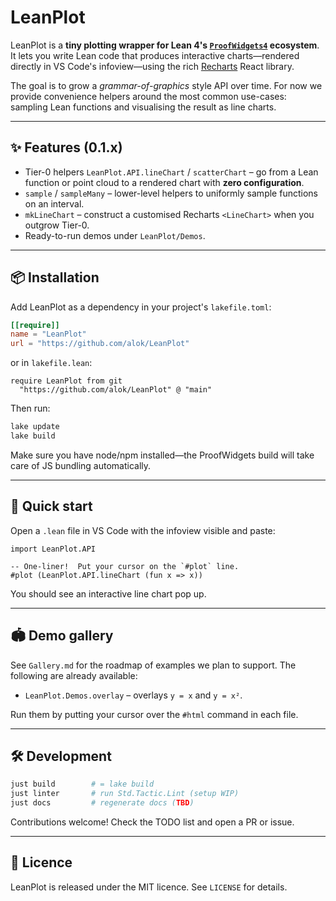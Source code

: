 # LeanPlot

LeanPlot is a **tiny plotting wrapper for Lean 4's [`ProofWidgets4`](https://github.com/leanprover-community/ProofWidgets4) ecosystem**.  It lets you write Lean code that produces interactive charts—rendered directly in VS Code's infoview—using the rich [Recharts](https://recharts.org) React library.

The goal is to grow a _grammar-of-graphics_ style API over time.  For now we provide convenience helpers around the most common use-cases: sampling Lean functions and visualising the result as line charts.

---

## ✨ Features (0.1.x)

* Tier-0 helpers `LeanPlot.API.lineChart` / `scatterChart` – go from a Lean function or point cloud to a rendered chart with **zero configuration**.
* `sample` / `sampleMany` – lower-level helpers to uniformly sample functions on an interval.
* `mkLineChart` – construct a customised Recharts `<LineChart>` when you outgrow Tier-0.
* Ready-to-run demos under `LeanPlot/Demos`.

---

## 📦 Installation

Add LeanPlot as a dependency in your project's `lakefile.toml`:

```toml
[[require]]
name = "LeanPlot"
url = "https://github.com/alok/LeanPlot"
```

or in `lakefile.lean`:

```lean
require LeanPlot from git
  "https://github.com/alok/LeanPlot" @ "main"
```

Then run:

```bash
lake update
lake build
```

Make sure you have node/npm installed—the ProofWidgets build will take care of JS bundling automatically.

---

## 🚀 Quick start

Open a `.lean` file in VS Code with the infoview visible and paste:

```lean
import LeanPlot.API

-- One-liner!  Put your cursor on the `#plot` line.
#plot (LeanPlot.API.lineChart (fun x => x))
```

You should see an interactive line chart pop up.

---

## 🏟 Demo gallery

See `Gallery.md` for the roadmap of examples we plan to support.  The following are already available:

* `LeanPlot.Demos.overlay` – overlays `y = x` and `y = x²`.

Run them by putting your cursor over the `#html` command in each file.

---

## 🛠 Development

```bash
just build        # = lake build
just linter       # run Std.Tactic.Lint (setup WIP)
just docs         # regenerate docs (TBD)
```

Contributions welcome!  Check the TODO list and open a PR or issue.

---

## 📄 Licence

LeanPlot is released under the MIT licence.  See `LICENSE` for details.
